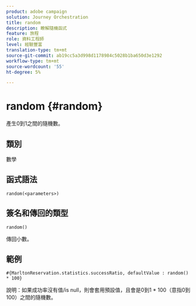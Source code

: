 ```yaml
---
product: adobe campaign
solution: Journey Orchestration
title: random
description: 瞭解隨機函式
feature: 旅程
role: 資料工程師
level: 經驗豐富
translation-type: tm+mt
source-git-commit: ab19cc5a3d998d1178984c5028b1ba650d3e1292
workflow-type: tm+mt
source-wordcount: '55'
ht-degree: 5%

---
```



# random {#random}

產生0到1之間的隨機數。

## 類別

數學

## 函式語法

`random(<parameters>)`

## 簽名和傳回的類型

`random()`

傳回小數。

## 範例

`#{MarltonReservation.statistics.successRatio, defaultValue : random() * 100}`

說明：如果成功率沒有值/is null，則會套用預設值，且會是0到1 * 100（意指0到100）之間的隨機數。
